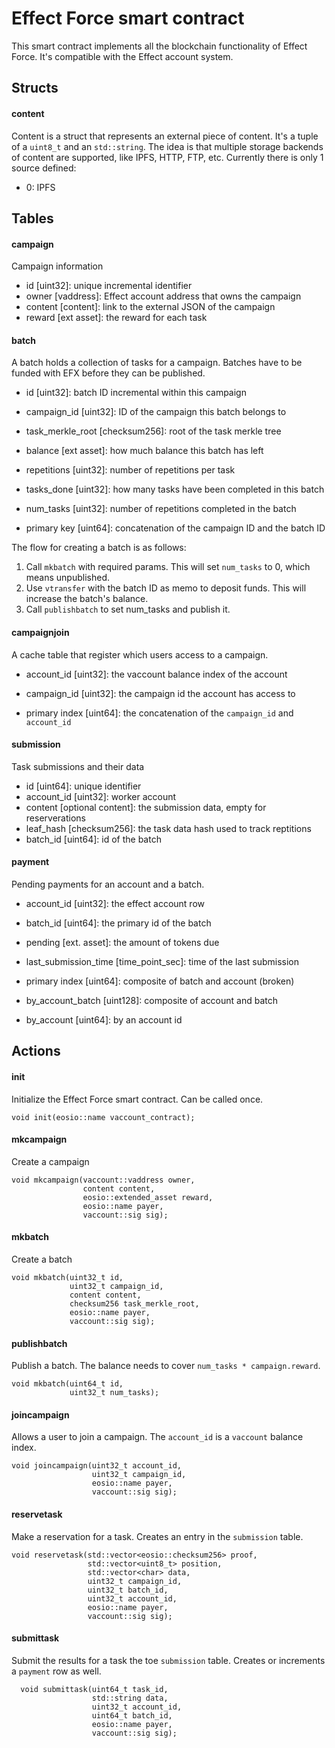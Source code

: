 # Effect Force smart contract

This smart contract implements all the blockchain functionality of Effect
Force. It's compatible with the Effect account system.

## Structs

#### content
Content is a struct that represents an external piece of content. It's a tuple
of a `uint8_t` and an `std::string`. The idea is that multiple storage backends
of content are supported, like IPFS, HTTP, FTP, etc. Currently there is only 1
source defined:

- 0: IPFS

## Tables

#### campaign

Campaign information

- id [uint32]: unique incremental identifier
- owner [vaddress]: Effect account address that owns the campaign
- content [content]: link to the external JSON of the campaign
- reward [ext asset]: the reward for each task

#### batch

A batch holds a collection of tasks for a campaign. Batches have to be funded
with EFX before they can be published.

- id [uint32]: batch ID incremental within this campaign
- campaign_id [uint32]: ID of the campaign this batch belongs to
- task_merkle_root [checksum256]: root of the task merkle tree
- balance [ext asset]: how much balance this batch has left
- repetitions [uint32]: number of repetitions per task
- tasks_done [uint32]: how many tasks have been completed in this batch
- num_tasks [uint32]: number of repetitions completed in the batch

- primary key [uint64]: concatenation of the campaign ID and the batch ID

The flow for creating a batch is as follows:

1) Call `mkbatch` with required params. This will set `num_tasks` to 0, which means unpublished.
2) Use `vtransfer` with the batch ID as memo to deposit funds. This will increase the batch's balance.
3) Call `publishbatch` to set num_tasks and publish it.

#### campaignjoin

A cache table that register which users access to a campaign.

- account_id [uint32]: the vaccount balance index of the account
- campaign_id [uint32]: the campaign id the account has access to

- primary index [uint64]: the concatenation of the `campaign_id` and `account_id`

#### submission
Task submissions and their data

- id [uint64]: unique identifier
- account_id [uint32]: worker account
- content [optional content]: the submission data, empty for reserverations
- leaf_hash [checksum256]: the task data hash used to track reptitions
- batch_id [uint64]: id of the batch

#### payment
Pending payments for an account and a batch.

- account_id [uint32]: the effect account row
- batch_id [uint64]: the primary id of the batch
- pending [ext. asset]: the amount of tokens due
- last_submission_time [time_point_sec]: time of the last submission

- primary index [uint64]: composite of batch and account (broken)
- by_account_batch [uint128]: composite of account and batch
- by_account [uint64]: by an account id

## Actions

#### init
Initialize the Effect Force smart contract. Can be called once.
```
void init(eosio::name vaccount_contract);
```

#### mkcampaign
Create a campaign
```
void mkcampaign(vaccount::vaddress owner,
                content content,
                eosio::extended_asset reward,
                eosio::name payer,
                vaccount::sig sig);
```

#### mkbatch
Create a batch
```
void mkbatch(uint32_t id,
             uint32_t campaign_id,
             content content,
             checksum256 task_merkle_root,
             eosio::name payer,
             vaccount::sig sig);
```

#### publishbatch
Publish a batch. The balance needs to cover `num_tasks * campaign.reward`.
```
void mkbatch(uint64_t id,
             uint32_t num_tasks);
```

#### joincampaign
Allows a user to join a campaign. The `account_id` is a `vaccount` balance index.
```
void joincampaign(uint32_t account_id,
                  uint32_t campaign_id,
                  eosio::name payer,
                  vaccount::sig sig);
```
#### reservetask
Make a reservation for a task. Creates an entry in the `submission` table.
```
void reservetask(std::vector<eosio::checksum256> proof,
                 std::vector<uint8_t> position,
                 std::vector<char> data,
                 uint32_t campaign_id,
                 uint32_t batch_id,
                 uint32_t account_id,
                 eosio::name payer,
                 vaccount::sig sig);
```

#### submittask
Submit the results for a task the toe `submission` table. Creates or increments a `payment` row as well.
```
  void submittask(uint64_t task_id,
                  std::string data,
                  uint32_t account_id,
                  uint64_t batch_id,
                  eosio::name payer,
                  vaccount::sig sig);
```
